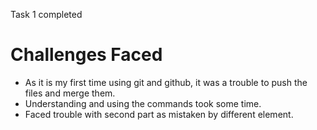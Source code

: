 Task 1 completed
# Challenges Faced
* As it is my first time using git and github, it was a trouble to push the files and merge them.
* Understanding and using the commands took some time.
* Faced trouble with second part as mistaken by different element.
